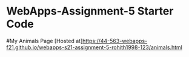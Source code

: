 # WebApps-Assignment-5 Starter Code
#My Animals Page
[Hosted at]<https://44-563-webapps-f21.github.io/webapps-s21-assignment-5-rohith1998-123/animals.html>
